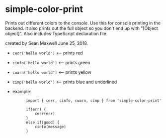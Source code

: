 # simple-color-print

Prints out different colors to the console. Use this for console printing in the backend. It also
prints out the full object so you don't end up with "[Object object]". Also includes TypeScript declaration
file. 

created by Sean Maxwell June 25, 2018.


- `cerr('hello world')` <-- prints red

- `cinfo('hello world')` <-- prints green

- `cwarn('hello world')` <-- prints yellow

- `cimp('hello world')` <-- prints blue and underlined

- example: 

            import { cerr, cinfo, cwarn, cimp } from 'simple-color-print'
            
            if(err) { 
                cerr(err) 
            }
            else if(good) {
                cinfo(message)
            }
